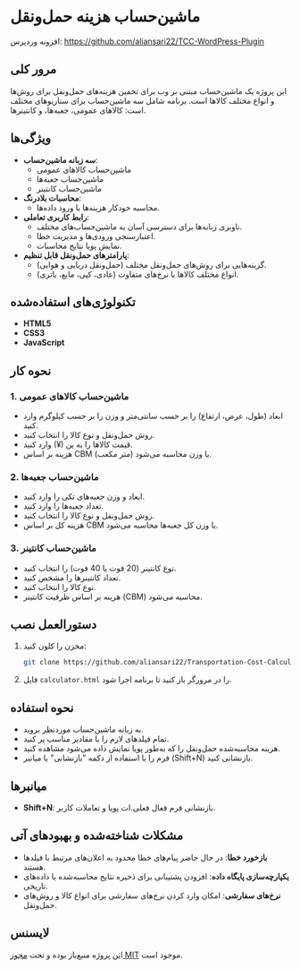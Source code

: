 # ماشین‌حساب هزینه حمل‌ونقل
افزونه وردپرس: https://github.com/aliansari22/TCC-WordPress-Plugin

## مرور کلی

این پروژه یک ماشین‌حساب مبتنی بر وب برای تخمین هزینه‌های حمل‌ونقل برای روش‌ها و انواع مختلف کالاها است. برنامه شامل سه ماشین‌حساب برای سناریوهای مختلف است: کالاهای عمومی، جعبه‌ها، و کانتینرها.

## ویژگی‌ها

- **سه زبانه ماشین‌حساب**:
  - ماشین‌حساب کالاهای عمومی
  - ماشین‌حساب جعبه‌ها
  - ماشین‌حساب کانتینر
- **محاسبات بلادرنگ**:
  - محاسبه خودکار هزینه‌ها با ورود داده‌ها.
- **رابط کاربری تعاملی**:
  - ناوبری زبانه‌ها برای دسترسی آسان به ماشین‌حساب‌های مختلف.
  - اعتبارسنجی ورودی‌ها و مدیریت خطا.
  - نمایش پویا نتایج محاسبات.
- **پارامترهای حمل‌ونقل قابل تنظیم**:
  - گزینه‌هایی برای روش‌های حمل‌ونقل مختلف (حمل‌ونقل دریایی و هوایی).
  - انواع مختلف کالاها با نرخ‌های متفاوت (عادی، کپی، مایع، باتری).

## تکنولوژی‌های استفاده‌شده

- **HTML5**
- **CSS3**
- **JavaScript**

## نحوه کار

### 1. ماشین‌حساب کالاهای عمومی
- ابعاد (طول، عرض، ارتفاع) را بر حسب سانتی‌متر و وزن را بر حسب کیلوگرم وارد کنید.
- روش حمل‌ونقل و نوع کالا را انتخاب کنید.
- قیمت کالاها را به ین (¥) وارد کنید.
- هزینه بر اساس CBM (متر مکعب) یا وزن محاسبه می‌شود.

### 2. ماشین‌حساب جعبه‌ها
- ابعاد و وزن جعبه‌های تکی را وارد کنید.
- تعداد جعبه‌ها را وارد کنید.
- روش حمل‌ونقل و نوع کالا را انتخاب کنید.
- هزینه کل بر اساس CBM یا وزن کل جعبه‌ها محاسبه می‌شود.

### 3. ماشین‌حساب کانتینر
- نوع کانتینر (20 فوت یا 40 فوت) را انتخاب کنید.
- تعداد کانتینرها را مشخص کنید.
- نوع کالا را انتخاب کنید.
- هزینه بر اساس ظرفیت کانتینر (CBM) محاسبه می‌شود.

## دستورالعمل نصب

1. مخزن را کلون کنید:
   ```bash
   git clone https://github.com/aliansari22/Transportation-Cost-Calculator.git
   ```
2. فایل `calculator.html` را در مرورگر باز کنید تا برنامه اجرا شود.

## نحوه استفاده

- به زبانه ماشین‌حساب موردنظر بروید.
- تمام فیلدهای لازم را با مقادیر مناسب پر کنید.
- هزینه محاسبه‌شده حمل‌ونقل را که به‌طور پویا نمایش داده می‌شود مشاهده کنید.
- فرم را با استفاده از دکمه "بازنشانی" یا میانبر (Shift+N) بازنشانی کنید.

## میانبرها

- **Shift+N**: بازنشانی فرم فعال فعلی.ات پویا و تعاملات کاربر.

## مشکلات شناخته‌شده و بهبودهای آتی

- **بازخورد خطا**: در حال حاضر پیام‌های خطا محدود به اعلان‌های مرتبط با فیلدها هستند.
- **یکپارچه‌سازی پایگاه داده**: افزودن پشتیبانی برای ذخیره نتایج محاسبه‌شده یا داده‌های تاریخی.
- **نرخ‌های سفارشی**: امکان وارد کردن نرخ‌های سفارشی برای انواع کالا و روش‌های حمل‌ونقل.

## لایسنس

این پروژه منبع‌باز بوده و تحت [مجوز MIT](LICENSE) موجود است.
